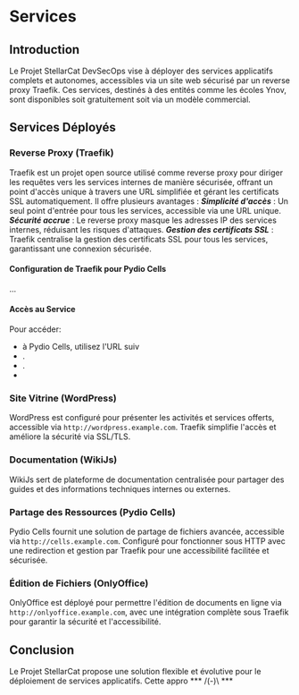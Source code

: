 # Services
## Introduction 
Le Projet StellarCat DevSecOps vise à déployer des services applicatifs complets et autonomes, accessibles via un site web sécurisé par un reverse proxy Traefik. Ces services, destinés à des entités comme les écoles Ynov, sont disponibles soit gratuitement soit via un modèle commercial.

## Services Déployés

### Reverse Proxy (Traefik)
Traefik est un projet open source utilisé comme reverse proxy pour diriger les requêtes vers les services internes de manière sécurisée, offrant un point d'accès unique à travers une URL simplifiée et gérant les certificats SSL automatiquement.
Il offre plusieurs avantages :
***Simplicité d'accès*** : Un seul point d'entrée pour tous les services, accessible via une URL unique.
***Sécurité accrue*** : Le reverse proxy masque les adresses IP des services internes, réduisant les risques d'attaques.
***Gestion des certificats SSL*** : Traefik centralise la gestion des certificats SSL pour tous les services, garantissant une connexion sécurisée.
#### Configuration de Traefik pour Pydio Cells
...

#### Accès au Service

Pour accéder:
- à Pydio Cells, utilisez l'URL suiv
- .
- .
- 

### Site Vitrine (WordPress)
WordPress est configuré pour présenter les activités et services offerts, accessible via `http://wordpress.example.com`. Traefik simplifie l'accès et améliore la sécurité via SSL/TLS.

### Documentation (WikiJs)
WikiJs sert de plateforme de documentation centralisée pour partager des guides et des informations techniques internes ou externes.

### Partage des Ressources (Pydio Cells)
Pydio Cells fournit une solution de partage de fichiers avancée, accessible via `http://cells.example.com`. Configuré pour fonctionner sous HTTP avec une redirection et gestion par Traefik pour une accessibilité facilitée et sécurisée.


### Édition de Fichiers (OnlyOffice)
OnlyOffice est déployé pour permettre l'édition de documents en ligne via `http://onlyoffice.example.com`, avec une intégration complète sous Traefik pour garantir la sécurité et l'accessibilité.

## Conclusion
Le Projet StellarCat propose une solution flexible et évolutive pour le déploiement de services applicatifs. Cette appro
*** /(-)\ ***

